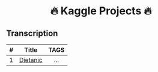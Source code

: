 <h1 align="center">
  🔥 Kaggle Projects 🔥
</h1>

## Transcription
|  #  | Title  | TAGS |
| :-: | :---:  | :--: | 
|  1  |[Dietanic](dietanic/Dietanic.ipynb) | ... | 

